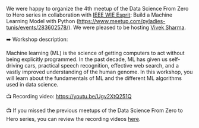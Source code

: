 We were happy to organize the 4th meetup of the Data Science From Zero to Hero series in collaboration with [IEEE WIE Esprit](https://www.facebook.com/IEEE.WIE.ESPRIT): Build a Machine Learning Model with Python (https://www.meetup.com/pyladies-tunis/events/283602578/). We were pleased to be hosting [Vivek Sharma](https://www.linkedin.com/in/vivek-sharma-2715b6129/). 

➡️ Workshop description:

Machine learning (ML) is the science of getting computers to act without being explicitly programmed. In the past decade, ML has given us self-driving cars, practical speech recognition, effective web search, and a vastly improved understanding of the human genome.
In this workshop, you will learn about the fundamentals of ML and the different ML algorithms used in data science.

📺 Recording video: https://youtu.be/Ugv2XtQ251Q

📺 If you missed the previous meetups of the Data Science From Zero to Hero series, you can review the recording videos [here](https://www.youtube.com/watch?v=opMcvQet8bA&list=PLMbGny_hBe72SC6_TqFRHLnuU_IHKV1u_). 
